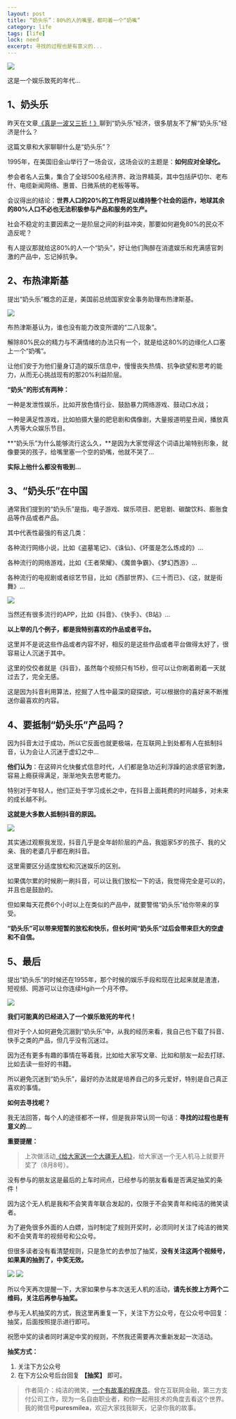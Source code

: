 ```yaml
---
layout: post
title: “奶头乐”：80%的人的嘴里，都叼着一个“奶嘴”
category: life
tags: [life]
lock: need
excerpt: 寻找的过程也是有意义的...
---
```


![](http://favorites.ren/assets/images/2020/it/naizui/naizui01.jpg) 

这是一个娱乐致死的年代...

## 1、奶头乐

昨天在文章[《真是一波又三折！》](https://mp.weixin.qq.com/s/2Kup02kSOALeYwJQ0L75qA)聊到“奶头乐”经济，很多朋友不了解“奶头乐”经济是什么？

这篇文章和大家聊聊什么是“奶头乐”？

1995年，在美国旧金山举行了一场会议，这场会议的主题是：**如何应对全球化。**

参会者名人云集，集合了全球500名经济界、政治界精英，其中包括萨切尔、老布什、电缆新闻网络、惠普、日微系统的老板等等。

会议得出的结论：**世界人口的20%的工作将足以维持整个社会的运作，地球其余的80%人口不必也无法积极参与产品和服务的生产。**

社会不稳定的主要因素之一是阶层之间的利益冲突，那要如何避免80%的民众不造反呢？

有人提议那就给这80%的人一个“奶头”，好让他们陶醉在消遣娱乐和充满感官刺激的产品中，忘记掉抗争。


## 2、布热津斯基

提出“奶头乐”概念的正是，美国前总统国家安全事务助理布热津斯基。

![](http://favorites.ren/assets/images/2020/it/naizui/naizui02.jpg) 

布热津斯基认为，谁也没有能力改变所谓的“二八现象”。

解除80%民众的精力与不满情绪的办法只有一个，就是给这80%的边缘化人口塞上一个“奶嘴”。

让他们安于为他们量身订造的娱乐信息中，慢慢丧失热情、抗争欲望和思考的能力，从而无心挑战现有的那20%利益阶层。

**“奶头”的形式有两种：**

一种是发泄性娱乐，比如开放色情行业、鼓励暴力网络游戏、鼓动口水战；

一种是满足性游戏，比如拍摄大量的肥皂剧和偶像剧，大量报道明星丑闻，播放真人秀等大众娱乐节目。

**“奶头乐”为什么能够流行这么久，**是因为大家觉得这个词语比喻特别形象，就像要哭的孩子，给嘴里塞一个空的奶嘴，他就不哭了...

**实际上他什么都没有吸到...**

## 3、“奶头乐”在中国

通常我们提到的“奶头乐”是指，电子游戏、娱乐项目、肥皂剧、碳酸饮料、膨胀食品等作品或者产品。

其中代表性最强的有这几类：

各种流行网络小说，比如《盗墓笔记》、《诛仙》、《坏蛋是怎么炼成的》...

各种流行的网络游戏，比如《王者荣耀》、《魔兽争霸》、《梦幻西游》...

各种流行的电视剧或者综艺节目，比如《西部世界》、《三十而已》、《这，就是街舞》...

![](http://favorites.ren/assets/images/2020/it/naizui/naizui03.jpg) 

当然还有很多流行的APP，比如《抖音》、《快手》、《B站》...

**以上举的几个例子，都是我特别喜欢的作品或者平台。**

这里并不是说这些作品或者内容不好，相反的是这些作品或者平台做得太好了，很容易让人沉迷于其中。

这里的佼佼者就是《抖音》，虽然每个视频只有15秒，但可以让你刷着刷着一天就过去了，完全无感。

这是因为抖音利用算法，挖掘了人性中最深的窥探欲，可以根据你的喜好来不断推送你最喜欢的内容。

## 4、要抵制“奶头乐”产品吗？

因为抖音太过于成功，所以它反面也就更极端，在互联网上到处都有人在抵制抖音，认为会让人沉迷于虚幻之中...

**他们认为**：在这碎片化快餐式信息时代，人们都是急功近利浮躁的追求感官刺激，容易上瘾获得满足，渐渐地失去思考能力。

特别对于年轻人，他们正处于学习成长之中，在抖音上面耗费的时间越多，对未来的成长越不利。

**这就是大多数人抵制抖音的原因。**

![](http://favorites.ren/assets/images/2020/it/naizui/naizui04.jpg) 

其实通过观察我发现，抖音几乎是全年龄阶层的产品，我姐家5岁的孩子、我的父亲、我的老婆几乎都在刷抖音。

这里需要区分适度放松和沉迷娱乐的区别。

如果偶尔累的时候刷一刷抖音，可以让我们放松一下的话，我觉得完全是可以的，并且也是鼓励的。

但如果每天花费6个小时以上在类似的产品中，就要警惕“奶头乐”给你带来的享受。

**“奶头乐”可以带来短暂的放松和快乐，但长时间“奶头乐”过后会带来巨大的空虚和不自信。**

## 5、最后

提出“奶头乐”的时候还在1955年，那个时候的娱乐手段和现在比起来就是渣渣，短视频、网游可以让你连续Hgih一个月不停。

![](http://favorites.ren/assets/images/2020/it/naizui/naizui05.jpg) 

**我们可能真的已经进入了一个娱乐致死的年代！**

但对于个人如何避免沉溺到“奶头乐”中，从我的经历来看，我自己也下载了抖音、快手之类的产品，但几乎没有沉迷过。

因为还有更多有趣的事情在等着我，比如给大家写文章、比如和朋友一起去打球、比如去读一些好的书籍。

所以避免沉迷到“奶头乐”，最好的办法就是培养自己的多元爱好，特别是自己真正喜欢的事情。

**如何去寻找呢？**

我无法回答，每个人的途径都不一样，但是我非常认同一句话：**寻找的过程也是有意义的...**



**重要提醒：**

>上次做活动[《给大家送一个大疆无人机》](https://mp.weixin.qq.com/s/QS8iTAgXTyvMnHdgTffOrw)，给大家送一个无人机马上就要开奖了（8月8号）。

没有参与的朋友这是最后的上车时间点，已经参与的朋友看看是否满足抽奖的条件！

因为这个无人机是我和不会笑青年联合发起的，仅限于不会笑青年和纯洁的微笑读者。

为了避免很多外面的人白嫖，当时制定了规则开奖时，必须同时关注了纯洁的微笑和不会笑青年的视频号和公众号。

但很多读者没有看清楚规则，只是急忙的去参加了抽奖，**没有关注这两个视频号，如果真的抽到了，中奖无效。**

![](http://favorites.ren/assets/images/2020/it/naizui/naizui06.jpg) 
![](http://favorites.ren/assets/images/2020/it/naizui/naizui07.jpg) 

所以今天再次提醒一下，大家如果参与本次送无人机的活动，**请先长按上方两个二维码，关注后再参与抽奖。**

参与无人机抽奖的方式，我这里再重复一下，关注下方公众号，在公众号中回复：抽奖，后面按照提示进行即可。

祝愿中奖的读者同时满足中奖的规则，不然我还需要再次重新发起一次活动。

**抽奖方式：**

1. 关注下方公众号
2. 在下方公众号后台回复 **【抽奖】** 即可。


>作者简介：纯洁的微笑，[一个有故事的程序员](http://www.intelyes.xyz/life/2020/03/25/fengkou-10year.html)。曾在互联网金融，第三方支付公司工作，现为一名自由职业者，和你一起用技术的角度去看这个世界。我的微信号**puresmilea**，欢迎大家找我聊天，记录你我的故事。








